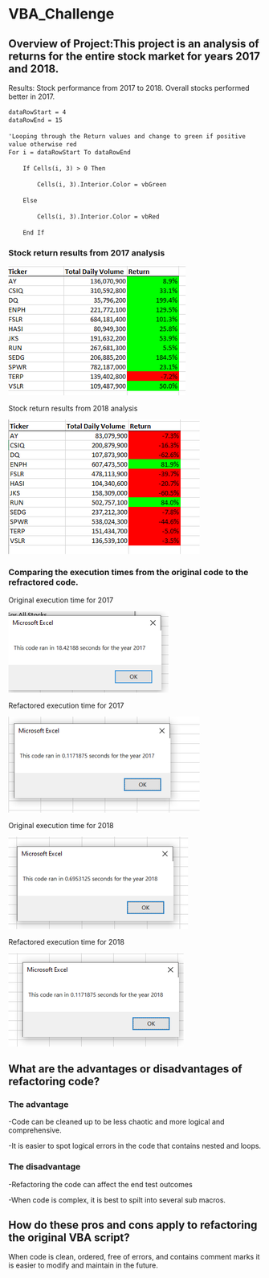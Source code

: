 # VBA_Challenge

## Overview of Project:This project is an analysis of returns for the entire stock market for years 2017 and 2018. 
Results: Stock performance from 2017 to 2018. Overall stocks performed better in 2017. 




    dataRowStart = 4
    dataRowEnd = 15

    'Looping through the Return values and change to green if positive value otherwise red
    For i = dataRowStart To dataRowEnd
        
        If Cells(i, 3) > 0 Then
            
            Cells(i, 3).Interior.Color = vbGreen
            
        Else
        
            Cells(i, 3).Interior.Color = vbRed
            
        End If

### Stock return results from 2017 analysis

![pic1](https://github.com/Klubbers0/VBA_Challenge/blob/main/Resources/StockPerformance2017.PNG)

Stock return results from 2018 analysis

![pic2](https://github.com/Klubbers0/VBA_Challenge/blob/main/Resources/StockPerformance2018.PNG)

### Comparing the execution times from the original code to the refractored code. 


Original execution time for 2017

![pic3](https://github.com/Klubbers0/VBA_Challenge/blob/main/Resources/ss%202017%20Green%20Stocks.PNG)

Refactored execution time for 2017

![pic4](https://github.com/Klubbers0/VBA_Challenge/blob/main/Resources/VBA_challenge_2017.PNG)

Original execution time for 2018

![pic4](https://github.com/Klubbers0/VBA_Challenge/blob/main/Resources/SS%202018%20Green%20Stocks.PNG)

Refactored execution time for 2018

![pic5](https://github.com/Klubbers0/VBA_Challenge/blob/main/Resources/VBA_Challenge_2018.PNG)


## What are the advantages or disadvantages of refactoring code?
### The advantage

-Code can be cleaned up to be less chaotic and more logical and comprehensive. 

-It is easier to spot logical errors in the code that contains nested and loops.
### The disadvantage

-Refactoring the code can affect the end test outcomes

-When code is complex, it is best to spilt into several sub macros. 

## How do these pros and cons apply to refactoring the original VBA script?
When code is clean, ordered, free of errors, and contains comment marks it is easier to modify and maintain in the future.



